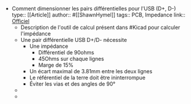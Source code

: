 - Comment dimensionner les pairs différentielles pour l'USB (D+, D-)
  type:: [[Article]]
  author:: #[[ShawnHymel]]
  tags:: PCB, Impedance
  link:: [Officiel](https://www.digikey.fr/en/maker/projects/how-to-route-differential-pairs-in-kicad-for-usb/45b99011f5d34879ae1831dce1f13e93)
	- Description de l'outil de calcul présent dans #Kicad pour calculer l'impédance
	- Une pair différentielle USB D+/D- nécessite
		- Une impédance
			- Différentiel de 90ohms
			- 45Ohms sur chaque lignes
			- Marge de 15%
		- Un écart maximal de 3.81mm entre les deux lignes
		- Le référentiel de la terre doit être ininterrompue
		- Éviter les vias et des angles de 90°
	-
	-